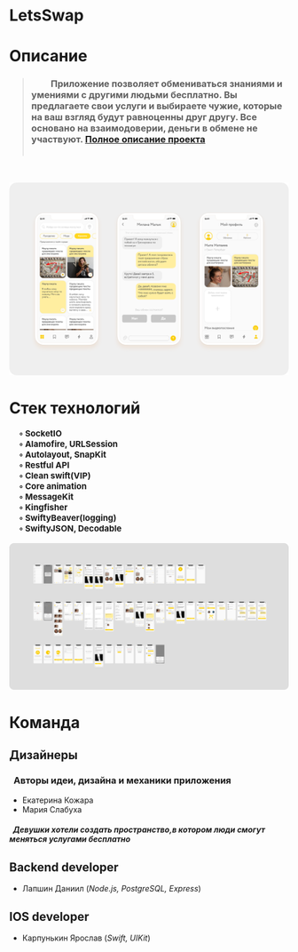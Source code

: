 # LetsSwap
# Описание

>### &nbsp;&nbsp;&nbsp;&nbsp;&nbsp;&nbsp;&nbsp;&nbsp;&nbsp;Приложение позволяет обмениваться знаниями и умениями с другими людьми бесплатно. Вы предлагаете свои услуги и выбираете чужие, которые на ваш взгляд будут равноценны друг другу. Все основано на взаимодоверии, деньги в обмене не участвуют. [Полное описание проекта](https://portfolio.hse.ru/Project/87823#)<br /><br />

&nbsp;&nbsp;&nbsp;&nbsp;&nbsp;&nbsp;&nbsp;&nbsp;&nbsp;&nbsp;&nbsp;&nbsp;&nbsp;&nbsp;&nbsp;&nbsp;&nbsp;&nbsp;&nbsp;&nbsp;&nbsp;&nbsp; 

<!-- * ![](./Images/titleImage.jpeg)   -->
<!-- ![](./Images/screens.png) -->
<img src="./Images/screens.png" alt="Kitten"
	title="A cute kitten" />

# Стек технологий
 </tr>
    <td> 
    <b style="font-size:15px">
    &nbsp;&nbsp;&nbsp;&nbsp;   ◦ SocketIO <br/> 
    &nbsp;&nbsp;&nbsp;&nbsp;  ◦ Alamofire, URLSession<br/>
     &nbsp;&nbsp;&nbsp;&nbsp;  ◦ Autolayout, SnapKit <br/>
      &nbsp;&nbsp;&nbsp;&nbsp;  ◦ Restful API<br/>
        &nbsp;&nbsp;&nbsp;&nbsp;  ◦ Clean swift(VIP)<br/>
         &nbsp;&nbsp;&nbsp;&nbsp;  ◦ Core animation <br/>
         &nbsp;&nbsp;&nbsp;&nbsp;  ◦ MessageKit<br/>
         &nbsp;&nbsp;&nbsp;&nbsp;  ◦ Kingfisher<br/>
          &nbsp;&nbsp;&nbsp;&nbsp;   ◦ SwiftyBeaver(logging)<br/>
           &nbsp;&nbsp;&nbsp;&nbsp;  ◦ SwiftyJSON, Decodable<br/>
           </b>
    </td>
 </tr>
<br/> 
 <img src="./Images/AllScreens.png"/>

# Команда
<!-- <td> 
    <b style="font-size:20px">
    Дизайнеры
 </b>
</td> -->

## Дизайнеры
### &nbsp;&nbsp;Авторы идеи, дизайна и механики приложения
<!-- ### *Авторы идеи, дизайна и механики приложения* -->
* Екатерина Кожара
* Мария Слабуха
####  &nbsp;&nbsp;*Девушки хотели создать пространство,в котором люди смогут меняться  услугами бесплатно*

## Backend developer
* Лапшин Даниил (*Node.js, PostgreSQL, Express*)

## IOS developer
* Карпунькин Ярослав (*Swift, UIKit*)
